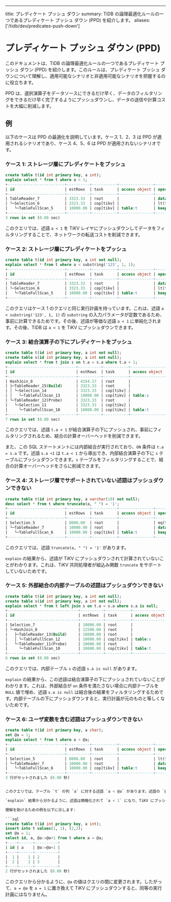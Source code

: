 ---
title: プレディケート プッシュ ダウン
summary: TiDB の論理最適化ルールの一つであるプレディケート プッシュ ダウン (PPD) を紹介します。
aliases: ['/tidb/dev/predicates-push-down']

# プレディケート プッシュ ダウン (PPD)

このドキュメントは、TiDB の論理最適化ルールの一つであるプレディケート プッシュ ダウン (PPD) を紹介します。このルールは、プレディケート プッシュ ダウンについて理解し、適用可能なシナリオと非適用可能なシナリオを把握するのに役立ちます。

PPD は、選択演算子をデータソースにできるだけ早く、データのフィルタリングをできるだけ早く完了するようにプッシュダウンし、データの送信や計算コストを大幅に削減します。

## 例

以下のケースは PPD の最適化を説明しています。ケース 1、2、3 は PPD が適用されるシナリオであり、ケース 4、5、6 は PPD が適用されないシナリオです。

### ケース 1: ストレージ層にプレディケートをプッシュ

```sql
create table t(id int primary key, a int);
explain select * from t where a < 1;
+-------------------------+----------+-----------+---------------+--------------------------------+
| id                      | estRows  | task      | access object | operator info                  |
+-------------------------+----------+-----------+---------------+--------------------------------+
| TableReader_7           | 3323.33  | root      |               | data:Selection_6               |
| └─Selection_6           | 3323.33  | cop[tikv] |               | lt(test.t.a, 1)                |
|   └─TableFullScan_5     | 10000.00 | cop[tikv] | table:t       | keep order:false, stats:pseudo |
+-------------------------+----------+-----------+---------------+--------------------------------+
3 rows in set (0.00 sec)
```

このクエリでは、述語 `a < 1` を TiKV レイヤにプッシュダウンしてデータをフィルタリングすることで、ネットワークの転送コストを削減できます。

### ケース 2: ストレージ層にプレディケートをプッシュ

```sql
create table t(id int primary key, a int not null);
explain select * from t where a < substring('123', 1, 1);
+-------------------------+----------+-----------+---------------+--------------------------------+
| id                      | estRows  | task      | access object | operator info                  |
+-------------------------+----------+-----------+---------------+--------------------------------+
| TableReader_7           | 3323.33  | root      |               | data:Selection_6               |
| └─Selection_6           | 3323.33  | cop[tikv] |               | lt(test.t.a, 1)                |
|   └─TableFullScan_5     | 10000.00 | cop[tikv] | table:t       | keep order:false, stats:pseudo |
+-------------------------+----------+-----------+---------------+--------------------------------+
```

このクエリはケース 1 のクエリと同じ実行計画を持っています。これは、述語 `a < substring('123', 1, 1)` の `substring` の入力パラメータが定数であるため、事前に計算できるためです。その後、述語が等価な述語 `a < 1` に単純化されます。その後、TiDB は `a < 1` を TiKV にプッシュダウンできます。

### ケース 3: 結合演算子の下にプレディケートをプッシュ

```sql
create table t(id int primary key, a int not null);
create table s(id int primary key, a int not null);
explain select * from t join s on t.a = s.a where t.a < 1;
+------------------------------+----------+-----------+---------------+--------------------------------------------+
| id                           | estRows  | task      | access object | operator info                              |
+------------------------------+----------+-----------+---------------+--------------------------------------------+
| HashJoin_8                   | 4154.17  | root      |               | inner join, equal:[eq(test.t.a, test.s.a)] |
| ├─TableReader_15(Build)      | 3323.33  | root      |               | data:Selection_14                          |
| │ └─Selection_14             | 3323.33  | cop[tikv] |               | lt(test.s.a, 1)                            |
| │   └─TableFullScan_13       | 10000.00 | cop[tikv] | table:s       | keep order:false, stats:pseudo             |
| └─TableReader_12(Probe)      | 3323.33  | root      |               | data:Selection_11                          |
|   └─Selection_11             | 3323.33  | cop[tikv] |               | lt(test.t.a, 1)                            |
|     └─TableFullScan_10       | 10000.00 | cop[tikv] | table:t       | keep order:false, stats:pseudo             |
+------------------------------+----------+-----------+---------------+--------------------------------------------+
7 rows in set (0.00 sec)
```

このクエリでは、述語 `t.a < 1` が結合演算子の下にプッシュされ、事前にフィルタリングされるため、結合の計算オーバーヘッドを削減できます。

また、この SQL ステートメントには内部結合が実行されており、`ON` 条件は `t.a = s.a` です。述語 `s.a <1` は `t.a < 1` から導出でき、内部結合演算子の下に `s` テーブルにプッシュダウンできます。`s` テーブルをフィルタリングすることで、結合の計算オーバーヘッドをさらに削減できます。

### ケース 4: ストレージ層でサポートされていない述語はプッシュダウンできない

```sql
create table t(id int primary key, a varchar(10) not null);
desc select * from t where truncate(a, " ") = '1';
+-------------------------+----------+-----------+---------------+---------------------------------------------------+
| id                      | estRows  | task      | access object | operator info                                     |
+-------------------------+----------+-----------+---------------+---------------------------------------------------+
| Selection_5             | 8000.00  | root      |               | eq(truncate(cast(test.t.a, double BINARY), 0), 1) |
| └─TableReader_7         | 10000.00 | root      |               | data:TableFullScan_6                              |
|   └─TableFullScan_6     | 10000.00 | cop[tikv] | table:t       | keep order:false, stats:pseudo                    |
+-------------------------+----------+-----------+---------------+---------------------------------------------------+
```

このクエリでは、述語 `truncate(a, " ") = '1'` があります。

`explain` の結果から、述語が TiKV にプッシュダウンされて計算されていないことがわかります。これは、TiKV 共同処理者が組込み関数 `truncate` をサポートしていないためです。

### ケース 5: 外部結合の内部テーブルの述語はプッシュダウンできない

```sql
create table t(id int primary key, a int not null);
create table s(id int primary key, a int not null);
explain select * from t left join s on t.a = s.a where s.a is null;
+-------------------------------+----------+-----------+---------------+-------------------------------------------------+
| id                            | estRows  | task      | access object | operator info                                   |
+-------------------------------+----------+-----------+---------------+-------------------------------------------------+
| Selection_7                   | 10000.00 | root      |               | isnull(test.s.a)                                |
| └─HashJoin_8                  | 12500.00 | root      |               | left outer join, equal:[eq(test.t.a, test.s.a)] |
|   ├─TableReader_13(Build)     | 10000.00 | root      |               | data:TableFullScan_12                           |
|   │ └─TableFullScan_12        | 10000.00 | cop[tikv] | table:s       | keep order:false, stats:pseudo                  |
|   └─TableReader_11(Probe)     | 10000.00 | root      |               | data:TableFullScan_10                           |
|     └─TableFullScan_10        | 10000.00 | cop[tikv] | table:t       | keep order:false, stats:pseudo                  |
+-------------------------------+----------+-----------+---------------+-------------------------------------------------+
6 rows in set (0.00 sec)
```

このクエリでは、内部テーブル `s` の述語 `s.a is null` があります。

`explain` の結果から、この述語は結合演算子の下にプッシュされていないことがわかります。これは、外部結合が `on` 条件を満たさない場合に内部テーブルを `NULL` 値で埋め、述語 `s.a is null` は結合後の結果をフィルタリングするためです。内部テーブルの下にプッシュダウンすると、実行計画が元のものと等しくないためです。

### ケース 6: ユーザ変数を含む述語はプッシュダウンできない

```sql
create table t(id int primary key, a char);
set @a = 1;
explain select * from t where a < @a;
+-------------------------+----------+-----------+---------------+--------------------------------+
| id                      | estRows  | task      | access object | operator info                  |
+-------------------------+----------+-----------+---------------+--------------------------------+
| Selection_5             | 8000.00  | root      |               | lt(test.t.a, getvar("a"))      |
| └─TableReader_7         | 10000.00 | root      |               | data:TableFullScan_6           |
|   └─TableFullScan_6     | 10000.00 | cop[tikv] | table:t       | keep order:false, stats:pseudo |
+-------------------------+----------+-----------+---------------+--------------------------------+
3 行がセットされました (0.00 秒)


このクエリでは、テーブル `t` の列 `a` に対する述語 `a < @a` があります。述語の `@a` はユーザー変数です。

`explain` 結果から分かるように、述語は簡略化されて `a < 1` になり、TiKV にプッシュダウンされるというケースはありません。これはユーザー変数 `@a` の値が計算中に変わる可能性があり、TiKV が変更を把握していないためです。そのため、TiDB は `@a` を `1` に置き換えず、TiKV にプッシュダウンしません。

理解を助けるための例を以下に示します:

```sql
create table t(id int primary key, a int);
insert into t values(1, 1), (2,2);
set @a = 1;
select id, a, @a:=@a+1 from t where a = @a;
+----+------+----------+
| id | a    | @a:=@a+1 |
+----+------+----------+
|  1 |    1 | 2        |
|  2 |    2 | 3        |
+----+------+----------+
2 行がセットされました (0.00 秒)
```

このクエリから分かるように、`@a` の値はクエリの間に変更されます。したがって、`a = @a` を `a = 1` に置き換えて TiKV にプッシュダウンすると、同等の実行計画にはなりません。